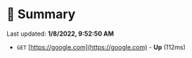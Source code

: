 # 📖 Summary
Last updated: **1/8/2022, 9:52:50 AM**

- `GET` [https://google.com](https://google.com) - **Up** (112ms)
